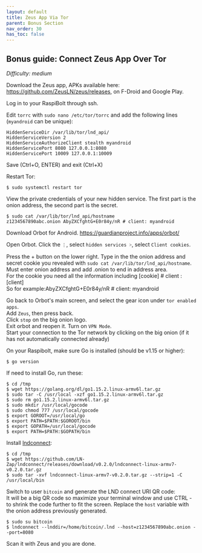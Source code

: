 ```yaml
---
layout: default
title: Zeus App Via Tor
parent: Bonus Section
nav_order: 30
has_toc: false
---
```

## Bonus guide: Connect Zeus App Over Tor
*Difficulty: medium*

Download the Zeus app, APKs available here: https://github.com/ZeusLN/zeus/releases, 
on F-Droid and Google Play.

Log in to your RaspiBolt through ssh.

Edit `torrc` with `sudo nano /etc/tor/torrc` and add the following lines (`myandroid` can be unique):
```
HiddenServiceDir /var/lib/tor/lnd_api/
HiddenServiceVersion 2
HiddenServiceAuthorizeClient stealth myandroid
HiddenServicePort 8080 127.0.0.1:8080
HiddenServicePort 10009 127.0.0.1:10009
```
Save (Ctrl+O, ENTER) and exit (Ctrl+X)

Restart Tor:
```
$ sudo systemctl restart tor
```

View the private credentials of your new hidden service. The first part is the onion address, the second part is the secret.
```
$ sudo cat /var/lib/tor/lnd_api/hostname
z1234567890abc.onion AbyZXCfghtG+E0r84y/nR # client: myandroid
```

Download Orbot for Android. https://guardianproject.info/apps/orbot/

Open Orbot. Click the `⋮`, select `hidden services ˃`, select `Client cookies`.

Press the + button on the lower right. Type in the the onion address and secret cookie you revealed with `sudo cat /var/lib/tor/lnd_api/hostname`.  
 Must enter onion address and add .onion to end in address area.  
For the cookie you need all the information including [cookie] # client : [client]  
So for example:AbyZXCfghtG+E0r84y/nR # client: myandroid

Go back to Orbot's main screen, and select the gear icon under `tor enabled apps`.  
Add `Zeus`, then press back.  
Click `stop` on the big onion logo.  
Exit orbot and reopen it. Turn on `VPN Mode`.  
Start your connection to the Tor network by clicking on the big onion (if it has not automatically connected already)


On your Raspibolt, make sure Go is installed (should be v1.15 or higher):  
```
$ go version 
```
If need to install Go, run these:

```
$ cd /tmp
$ wget https://golang.org/dl/go1.15.2.linux-armv6l.tar.gz
$ sudo tar -C /usr/local -xzf go1.15.2.linux-armv6l.tar.gz
$ sudo rm go1.15.2.linux-armv6l.tar.gz
$ sudo mkdir /usr/local/gocode
$ sudo chmod 777 /usr/local/gocode
$ export GOROOT=/usr/local/go
$ export PATH=$PATH:$GOROOT/bin
$ export GOPATH=/usr/local/gocode
$ export PATH=$PATH:$GOPATH/bin
```

Install [lndconnect](https://github.com/LN-Zap/lndconnect):
```
$ cd /tmp
$ wget https://github.com/LN-Zap/lndconnect/releases/download/v0.2.0/lndconnect-linux-armv7-v0.2.0.tar.gz
$ sudo tar -xvf lndconnect-linux-armv7-v0.2.0.tar.gz --strip=1 -C /usr/local/bin
```
Switch to user `bitcoin` and generate the LND connect URI QR code:  
It will be a big QR code so maximize your terminal window and use CTRL - to shrink the code further to fit the screen.
Replace the `host` variable with the onion address previously generated.

```
$ sudo su bitcoin
$ lndconnect --lnddir=/home/bitcoin/.lnd --host=z1234567890abc.onion --port=8080
```
Scan it with Zeus and you are done.
